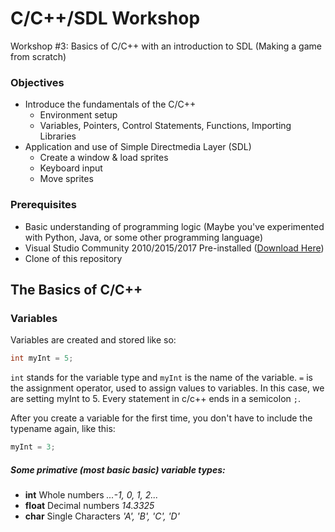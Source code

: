 # C/C++/SDL Workshop
Workshop #3: Basics of C/C++ with an introduction to SDL (Making a game from scratch)

### Objectives
- Introduce the fundamentals of the C/C++
  - Environment setup
  - Variables, Pointers, Control Statements, Functions, Importing Libraries
- Application and use of Simple Directmedia Layer (SDL)
  - Create a window & load sprites
  - Keyboard input
  - Move sprites

### Prerequisites
- Basic understanding of programming logic (Maybe you've experimented with Python, Java, or some other programming language)
- Visual Studio Community 2010/2015/2017 Pre-installed ([Download Here](https://www.visualstudio.com/thank-you-downloading-visual-studio/?sku=Community&rel=15))
- Clone of this repository

## The Basics of C/C++
### Variables
Variables are created and stored like so:
```c
int myInt = 5;
```
``` int ``` stands for the variable type and ``` myInt ``` is the name of the variable. ``` = ``` is the assignment operator, used to assign values to variables. In this case, we are setting myInt to 5. Every statement in c/c++ ends in a semicolon ``` ; ```.

After you create a variable for the first time, you don't have to include the typename again, like this:

```c
myInt = 3;
```

##### Some primative (most basic basic) variable types:
- **int** Whole numbers *...-1, 0, 1, 2...*
- **float** Decimal numbers *14.3325*
- **char** Single Characters *'A', 'B', 'C', 'D'*
